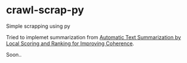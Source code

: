# crawl-scrap-py
Simple scrapping using py

Tried to implemet summarization from [Automatic Text Summarization by Local Scoring and Ranking for Improving Coherence](https://ieeexplore.ieee.org/document/8282539).

Soon..
